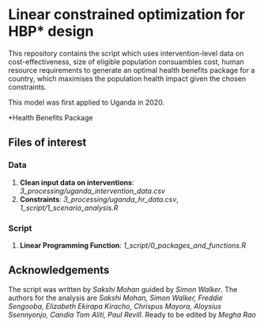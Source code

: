 # Linear constrained optimization for HBP* design

This repository contains the script which uses intervention-level data on cost-effectiveness, size of eligible population consuambles cost, human resource requirements 
to generate an optimal health benefits package for a country, which maximises the population health impact given the chosen constraints. 

This model was first applied to Uganda in 2020. 

*Health Benefits Package

## Files of interest
### Data
1. **Clean input data on interventions**: _3_processing/uganda_intervention_data.csv_
2. **Constraints**: _3_processing/uganda_hr_data.csv_, _1_script/1_scenario_analysis.R_

### Script
1. **Linear Programming Function**: _1_script/0_packages_and_functions.R_

## Acknowledgements 
The script was written by _Sakshi Mohan_ guided by _Simon Walker_. The authors for the analysis are _Sakshi Mohan, Simon Walker, Freddie Sengooba, Elizabeth Ekirapa Kiracho, Chrispus Mayora, Aloysius Ssennyonjo, Candia Tom Aliti, Paul Revill_.
Ready to be edited by _Megha Rao_

